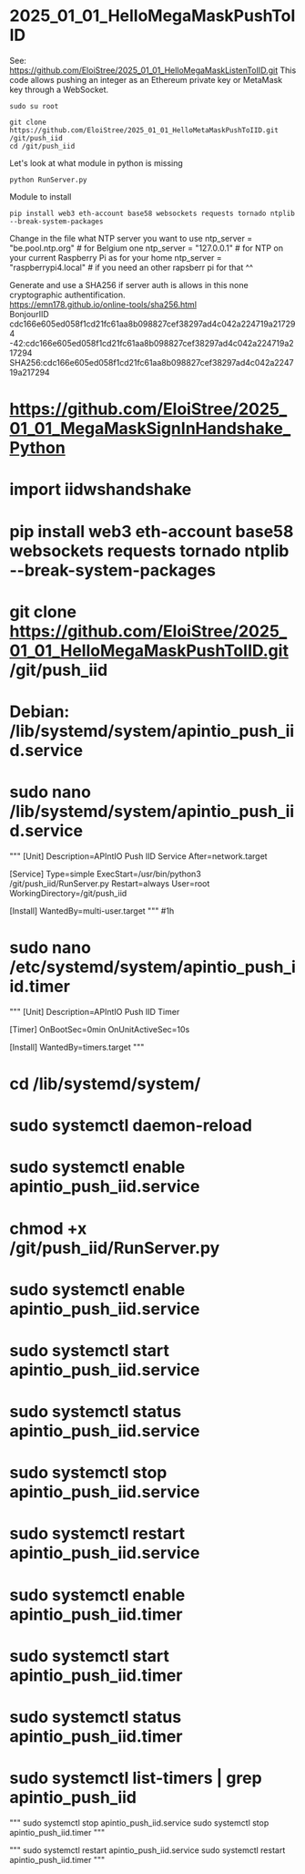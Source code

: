 # 2025_01_01_HelloMegaMaskPushToIID

See: https://github.com/EloiStree/2025_01_01_HelloMegaMaskListenToIID.git
This code allows pushing an integer as an Ethereum private key or MetaMask key through a WebSocket.




```
sudo su root
```

```
git clone https://github.com/EloiStree/2025_01_01_HelloMetaMaskPushToIID.git /git/push_iid
cd /git/push_iid
```

Let's look at what module in python is missing
```
python RunServer.py
```
Module to install
```
pip install web3 eth-account base58 websockets requests tornado ntplib --break-system-packages
```

Change in the file what NTP server you want to use
ntp_server = "be.pool.ntp.org"  # for Belgium one
ntp_server = "127.0.0.1"   # for NTP on your current Raspberry Pi as for your home
ntp_server = "raspberrypi4.local"  # if you need an other rapsberr pi for that ^^





Generate and use a SHA256 if server auth is allows in this none cryptographic authentification.  
https://emn178.github.io/online-tools/sha256.html    
BonjourIID cdc166e605ed058f1cd21fc61aa8b098827cef38297ad4c042a224719a217294      
-42:cdc166e605ed058f1cd21fc61aa8b098827cef38297ad4c042a224719a217294    
SHA256:cdc166e605ed058f1cd21fc61aa8b098827cef38297ad4c042a224719a217294  




# https://github.com/EloiStree/2025_01_01_MegaMaskSignInHandshake_Python
# import iidwshandshake 

# 
# pip install web3 eth-account base58 websockets requests tornado ntplib --break-system-packages 

# git clone https://github.com/EloiStree/2025_01_01_HelloMegaMaskPushToIID.git /git/push_iid




# Debian: /lib/systemd/system/apintio_push_iid.service
# sudo nano /lib/systemd/system/apintio_push_iid.service
"""
[Unit]
Description=APIntIO Push IID Service
After=network.target

[Service]
Type=simple
ExecStart=/usr/bin/python3 /git/push_iid/RunServer.py
Restart=always
User=root
WorkingDirectory=/git/push_iid

[Install]
WantedBy=multi-user.target
"""
#1h
# sudo nano /etc/systemd/system/apintio_push_iid.timer
"""
[Unit]
Description=APIntIO Push IID Timer

[Timer]
OnBootSec=0min
OnUnitActiveSec=10s

[Install]
WantedBy=timers.target
"""

# cd /lib/systemd/system/
# sudo systemctl daemon-reload
# sudo systemctl enable apintio_push_iid.service
# chmod +x /git/push_iid/RunServer.py
# sudo systemctl enable apintio_push_iid.service
# sudo systemctl start apintio_push_iid.service
# sudo systemctl status apintio_push_iid.service
# sudo systemctl stop apintio_push_iid.service
# sudo systemctl restart apintio_push_iid.service
# sudo systemctl enable apintio_push_iid.timer
# sudo systemctl start apintio_push_iid.timer
# sudo systemctl status apintio_push_iid.timer
# sudo systemctl list-timers | grep apintio_push_iid


"""
sudo systemctl stop apintio_push_iid.service
sudo systemctl stop apintio_push_iid.timer
"""

"""
sudo systemctl restart apintio_push_iid.service
sudo systemctl restart apintio_push_iid.timer
"""






